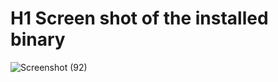 # H1 Screen shot of the installed binary

![Screenshot (92)](https://user-images.githubusercontent.com/65502643/185789288-9d1df05d-4022-4cc6-ac02-df2f203362ab.png)
